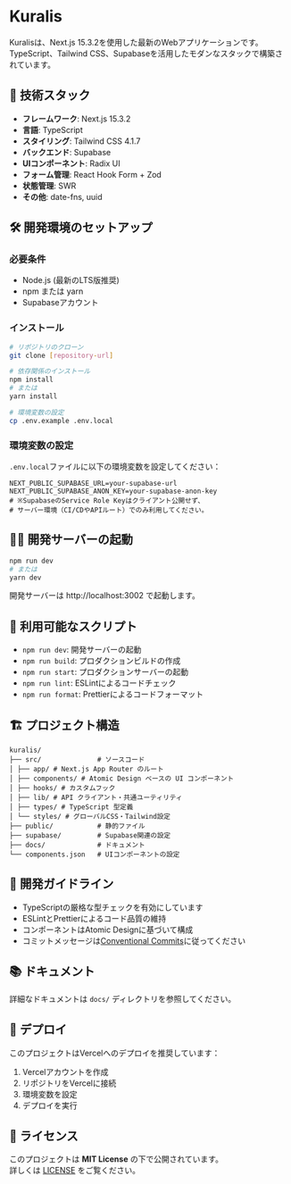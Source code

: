 # Kuralis

Kuralisは、Next.js 15.3.2を使用した最新のWebアプリケーションです。TypeScript、Tailwind CSS、Supabaseを活用したモダンなスタックで構築されています。

## 🚀 技術スタック

- **フレームワーク**: Next.js 15.3.2
- **言語**: TypeScript
- **スタイリング**: Tailwind CSS 4.1.7
- **バックエンド**: Supabase
- **UIコンポーネント**: Radix UI
- **フォーム管理**: React Hook Form + Zod
- **状態管理**: SWR
- **その他**: date-fns, uuid

## 🛠️ 開発環境のセットアップ

### 必要条件

- Node.js (最新のLTS版推奨)
- npm または yarn
- Supabaseアカウント

### インストール

```bash
# リポジトリのクローン
git clone [repository-url]

# 依存関係のインストール
npm install
# または
yarn install

# 環境変数の設定
cp .env.example .env.local
```

### 環境変数の設定

`.env.local`ファイルに以下の環境変数を設定してください：

```env
NEXT_PUBLIC_SUPABASE_URL=your-supabase-url
NEXT_PUBLIC_SUPABASE_ANON_KEY=your-supabase-anon-key
# ※SupabaseのService Role Keyはクライアント公開せず、
# サーバー環境（CI/CDやAPIルート）でのみ利用してください。
```

## 🏃‍♂️ 開発サーバーの起動

```bash
npm run dev
# または
yarn dev
```

開発サーバーは http://localhost:3002 で起動します。

## 📝 利用可能なスクリプト

- `npm run dev`: 開発サーバーの起動
- `npm run build`: プロダクションビルドの作成
- `npm run start`: プロダクションサーバーの起動
- `npm run lint`: ESLintによるコードチェック
- `npm run format`: Prettierによるコードフォーマット

## 🏗️ プロジェクト構造

```
kuralis/
├── src/              # ソースコード
│ ├── app/ # Next.js App Router のルート
│ ├── components/ # Atomic Design ベースの UI コンポーネント
│ ├── hooks/ # カスタムフック
│ ├── lib/ # API クライアント・共通ユーティリティ
│ ├── types/ # TypeScript 型定義
│ └── styles/ # グローバルCSS・Tailwind設定
├── public/           # 静的ファイル
├── supabase/         # Supabase関連の設定
├── docs/             # ドキュメント
└── components.json   # UIコンポーネントの設定
```

## 🔧 開発ガイドライン

- TypeScriptの厳格な型チェックを有効にしています
- ESLintとPrettierによるコード品質の維持
- コンポーネントはAtomic Designに基づいて構成
- コミットメッセージは[Conventional Commits](https://www.conventionalcommits.org/)に従ってください

## 📚 ドキュメント

詳細なドキュメントは `docs/` ディレクトリを参照してください。

## 🚀 デプロイ

このプロジェクトはVercelへのデプロイを推奨しています：

1. Vercelアカウントを作成
2. リポジトリをVercelに接続
3. 環境変数を設定
4. デプロイを実行

## 📄 ライセンス

このプロジェクトは **MIT License** の下で公開されています。  
詳しくは [LICENSE](./LICENSE) をご覧ください。
